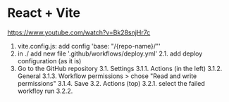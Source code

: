 # React + Vite
https://www.youtube.com/watch?v=Bk28snjHr7c
1. vite.config.js: add config 'base: "/{repo-name}/"'
2. in ./ add new file '.github/workflows/deploy.yml'
2.1. add deploy configuration (as it is)
3. Go to the GitHub repository
3.1. Settings
3.1.1. Actions (in the left)
3.1.2. General
3.1.3. Workflow permissions > chose "Read and write permissions"
3.1.4. Save
3.2. Actions (top)
3.2.1. select the failed workfloy run
3.2.2. 